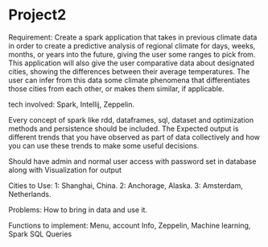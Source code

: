 # Project2
Requirement: Create a spark application that takes in previous climate data in order to create a predictive analysis of regional climate for days, weeks, months, or years into the future, giving the user some ranges to pick from. This application will also give the user comparative data about designated cities, showing the differences between their average temperatures. The user can infer from this data some climate phenomena that differentiates those cities from each other, or makes them similar, if applicable.

tech involved: Spark, Intellij, Zeppelin.

Every concept of spark like rdd, dataframes, sql, dataset and optimization methods  and  persistence should be included.
The Expected output is different trends that you have observed as part of data collectively and how you can use these trends to make some useful decisions.

Should have admin and normal user access with password set in database along with Visualization  for output



Cities to Use: 1: Shanghai, China. 2: Anchorage, Alaska. 3: Amsterdam, Netherlands.


Problems: How to bring in data and use it.



Functions to implement: Menu, account Info, Zeppelin, Machine learning, Spark SQL Queries

